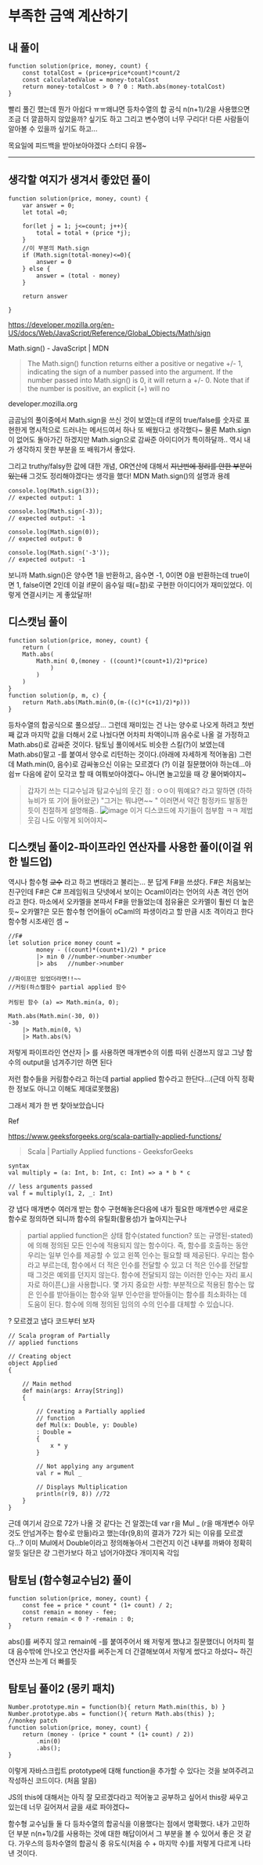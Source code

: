 # 부족한 금액 계산하기

## 내 풀이
```
function solution(price, money, count) {
    const totalCost = (price+price*count)*count/2
    const calculatedValue = money-totalCost
    return money-totalCost > 0 ? 0 : Math.abs(money-totalCost) 
}
```
빨리 풀긴 했는데 뭔가 아쉽다 ㅠㅠ왜냐면 등차수열의 합 공식 n(n+1)/2을 사용했으면 조금 더 깔끔하지 않았을까? 싶기도 하고 그리고 변수명이 너무 구리다! 다른 사람들이 알아볼 수 있을까 싶기도 하고...

목요일에 피드백을 받아보아야겠다 스터디 유잼~
***


## 생각할 여지가 생겨서 좋았던 풀이
```
function solution(price, money, count) {
    var answer = 0;
    let total =0;

    for(let j = 1; j<=count; j++){
        total = total + (price *j);
    }
    //이 부분의 Math.sign
    if (Math.sign(total-money)<=0){
        answer = 0
    } else {
        answer = (total - money)
    }

    return answer 

}
```

https://developer.mozilla.org/en-US/docs/Web/JavaScript/Reference/Global_Objects/Math/sign

 
Math.sign() - JavaScript | MDN

> The Math.sign() function returns either a positive or negative +/- 1, indicating the sign of a number passed into the argument.
> If the number passed into Math.sign() is 0, it will return a +/- 0. Note that if the number is positive, an explicit (+) will no

developer.mozilla.org

금곰님의 풀이중에서 Math.sign을 쓰신 것이 보였는데 if문의 true/false를 숫자로 표현한게 명시적으로 드러나는 메서드여서 하나 또 배웠다고 생각했다~
물론 Math.sign이 없어도 돌아가긴 하겠지만 Math.sign으로 감싸준 아이디어가 특이하달까.. 역시 내가 생각하지 못한 부분을 또 배워가서 좋았다.

그리고 truthy/falsy한 값에 대한 개념, OR연산에 대해서 ~~지난번에 정리를 안한 부분이 있는데~~ 그것도 정리해야겠다는 생각을 했다!
MDN Math.sign()의 설명과 용례
```
console.log(Math.sign(3));
// expected output: 1

console.log(Math.sign(-3));
// expected output: -1

console.log(Math.sign(0));
// expected output: 0

console.log(Math.sign('-3'));
// expected output: -1
````

보니까 Math.sign()은 양수면 1을 반환하고, 음수면 -1, 0이면 0을 반환하는데 true이면 1, false이면 2인데 이걸 if문이 음수일 때(=참)로 구현한 아이디어가 재미있었다.
이렇게 연결시키는 게 좋았달까!


## 디스캣님 풀이
```
function solution(price, money, count) {
    return (
    Math.abs(
    	Math.min( 0,(money - ((count)*(count+1)/2)*price)
			)
		)
	)
}
function solution(p, m, c) {
    return Math.abs(Math.min(0,(m-((c)*(c+1)/2)*p)))
}
```
등차수열의 합공식으로 풀으셨당... 그런데 재미있는 건 나는 양수로 나오게 하려고 첫번째 값과 마지막 값을 더해서 2로 나눴다면
어차피 차액이니까 음수로 나올 걸 가정하고 Math.abs()로 감싸준 것이다. 탐토님 풀이에서도 비슷한 스킬(?)이 보였는데 Math.abs()말고 -를 붙여서
양수로 리턴하는 것이다.(아래에 자세하게 적어놓음)
그런데 Math.min(0, 음수)로 감싸놓으신 이유는 모르겠다 (?) 이걸 질문했어야 하는데...아쉽ㅠ 다음에 같이 모각코 할 때 여쭤보아야겠다~ 아니면 놀고있을 때 걍 물어봐야지~

> 갑자기 쓰는 디교수님과 탐교수님의 웃긴 점 : ㅇㅇ이 뭐예요? 라고 말하면 (하하 뉴비가 또 기어 들어왔군) "그거는 뭐냐면~~ " 이러면서 약간 함정카드 발동한 듯이 친절하게 설명해줌.. 
![image](https://user-images.githubusercontent.com/91370858/163091520-fe6fddaf-68a3-4b1d-ba76-7c3520ead752.png)
이거 디스코드에 자기들이 첨부함 ㅋㅋ 제법 웃김 나도 이렇게 되어야지~


## 디스캣님 풀이2-파이프라인 연산자를 사용한 풀이(이걸 위한 빌드업)
역시나 함수형 ~~교수~~ 라고 하고 변태라고 불리는... 분 답게 F#을 쓰셨다.
F#은 처음보는 친구인데 F#은 C# 프레임워크 닷넷에서 보이는 Ocaml이라는 언어의 사촌 격인 언어라고 한다.
마소에서 오카멜을 본따서 F#을 만들었는데 점유율은 오카멜이 훨씬 더 높은듯~
오카멜?은 모든 함수형 언어들이 oCaml의 파생이라고 할 만큼 시초 격이라고 한다 함수형 시조새인 셈 ~

```
//F#
let solution price money count = 
		money - ((count)*(count+1)/2) * price
		|> min 0 //number->number->number
		|> abs   //number->number

//파이프만 있었더라면!!~~
//커링(하스켈함수 partial applied 함수

커링된 함수 (a) => Math.min(a, 0);

Math.abs(Math.min(-30, 0))
-30
	|> Math.min(0, %)
	|> Math.abs(%)
```
 
저렇게 파이프라인 연산자 |> 를 사용하면 매개변수의 이름 따위 신경쓰지 않고 그냥 함수의 output을 넘겨주기만 하면 된다

저런 함수들을 커링함수라고 하는데 partial applied 함수라고 한단다...(근데 아직 정확한 정보도 아니고 이해도 제대로못했음)

그래서 제가 한 번 찾아보았습니다

Ref

https://www.geeksforgeeks.org/scala-partially-applied-functions/

 
> Scala | Partially Applied functions - GeeksforGeeks

```
syntax
val multiply = (a: Int, b: Int, c: Int) => a * b * c

// less arguments passed
val f = multiply(1, 2, _: Int)
```
걍 냅다 매개변수 여러개 받는 함수 구현해놓은다음에
내가 필요한 매개변수만 새로운 함수로 정의하면 되니까 함수의 유틸화(활용성)가 높아지는구나



> partial applied function은 상태 함수(stated function? 또는 규명된-stated)에 의해 정의된 모든 인수에 적용되지 않는 함수이다. 즉, 함수를 호출하는 동안 우리는 일부 인수를 제공할 수 있고 왼쪽 인수는 필요할 때 제공된다. 우리는 함수라고 부르는데, 함수에서 더 적은 인수를 전달할 수 있고 더 적은 인수를 전달할 때 그것은 예외를 던지지 않는다. 함수에 전달되지 않는 이러한 인수는 자리 표시자로 하이픈(_)을 사용합니다.
몇 가지 중요한 사항:
부분적으로 적용된 함수는 많은 인수를 받아들이는 함수와 일부 인수만을 받아들이는 함수를 최소화하는 데 도움이 된다.
함수에 의해 정의된 임의의 수의 인수를 대체할 수 있습니다.

? 모르겠고 냅다 코드부터 보자
```
// Scala program of Partially
// applied functions
  
// Creating object
object Applied
{
  
    // Main method
    def main(args: Array[String])
    {
  
        // Creating a Partially applied
        // function
        def Mul(x: Double, y: Double)
        : Double =
        {
            x * y
        }
  
        // Not applying any argument
        val r = Mul _
  
        // Displays Multiplication
        println(r(9, 8)) //72
    }
}
```
근데 여기서 감으로 72가 나올 것 같다는 건 알겠는데 var r을 Mul _ (r을 매개변수 아무것도 안넘겨주는 함수로 만듦)라고 했는데r(9,8)의 결과가
72가 되는 이유를 모르겠다...? 이미 Mul에서 Double이라고 정의해놓아서 그런건지 이건 내부를 까봐야 정확히 알듯 일단은 걍 그런가보다 하고 넘어가야겠다 개미지옥 각임

## 탐토님 (함수형교수님2) 풀이
```
function solution(price, money, count) {
    const fee = price * count * (1+ count) / 2;
    const remain = money - fee;
    return remain < 0 ? -remain : 0;
}
```
abs()를 써주지 않고 remain에 -를 붙여주어서 왜 저렇게 했냐고 질문했더니 어차피 절대 음수밖에 안나오고 연산자를 써주는게 더 간결해보여서 저렇게 썼다고 하셨다~ 하긴 연산자 쓰는게 더 빠를듯

## 탐토님 풀이2 (몽키 패치)
```
Number.prototype.min = function(b){ return Math.min(this, b) }
Number.prototype.abs = function(){ return Math.abs(this) };
//monkey patch
function solution(price, money, count) { 
    return (money - (price * count * (1+ count) / 2))
        .min(0)
        .abs();
}
```
이렇게 자바스크립트 prototype에 대해 function을 추가할 수 있다는 것을 보여주려고 작성하신 코드이다. (처음 알음)

JS의 this에 대해서는 아직 잘 모르겠다라고 적어놓고 공부하고 싶어서 this랑 싸우고 있는데 너무 길어져서 글을 새로 파야겠다~
 

 

함수형 교수님들 둘 다 등차수열의 합공식을 이용했다는 점에서 명확했다. 내가 고민하던 부분 n(n+1)/2를 사용하는 것에 대한 해답이어서 그 부분을 볼 수 있어서 좋은 것 같다. 가우스의 등차수열의 합공식 중 유도식(처음 수 + 마지막 수)를 저렇게 다르게 나타낸 것이다. 
